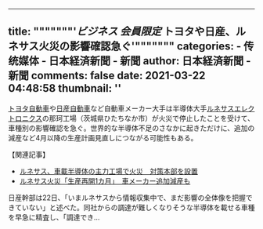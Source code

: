
---
title: """""""'_ビジネス 会員限定_ トヨタや日産、ルネサス火災の影響確認急ぐ'"""""""
categories: 
    - 传统媒体
    - 日本経済新聞 - 新聞
author: 日本経済新聞 - 新聞
comments: false
date: 2021-03-22 04:48:58
thumbnail: ''
---

<div>   
<p class="paragraph_puhrdq0"><a href="https://www.nikkei.com/nkd/company/?scode=7203" data-track-article-link>トヨタ自動車</a>や<a href="https://www.nikkei.com/nkd/company/?scode=7201" data-track-article-link>日産自動車</a>など自動車メーカー大手は半導体大手<a href="https://www.nikkei.com/nkd/company/?scode=6723" data-track-article-link>ルネサスエレクトロニクス</a>の那珂工場（茨城県ひたちなか市）が火災で停止したことを受けて、車種別の影響確認を急ぐ。世界的な半導体不足のさなかに起きただけに、追加の減産など4月以降の生産計画見直しにつながる可能性もある。</p><div class="container_c1pztayx"><p class="title_t1ecejf">【関連記事】</p><ul><li class="item_i4sthqg"><a href="https://www.nikkei.com/article/DGXZQODZ19DEP0Z10C21A3000000" data-track-article-link>ルネサス、車載半導体の主力工場で火災　対策本部を設置</a></li><li class="item_i4sthqg"><a href="https://www.nikkei.com/article/DGXZQODZ210H40R20C21A3000000" data-track-article-link>ルネサス火災「生産再開1カ月」　車メーカー追加減産も</a></li></ul></div><p class="paragraph_puhrdq0">日産幹部は22日、「いまルネサスから情報収集中で、まだ影響の全体像を把握できていない」と述べた。同社からの調達が難しくなりそうな半導体を載せる車種を早急に精査し、「調達でき...</p>  
</div>
            